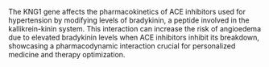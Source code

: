The KNG1 gene affects the pharmacokinetics of ACE inhibitors used for hypertension by modifying levels of bradykinin, a peptide involved in the kallikrein-kinin system. This interaction can increase the risk of angioedema due to elevated bradykinin levels when ACE inhibitors inhibit its breakdown, showcasing a pharmacodynamic interaction crucial for personalized medicine and therapy optimization.